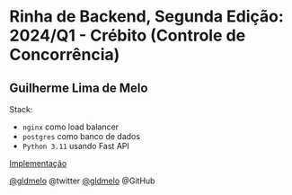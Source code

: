 # Rinha de Backend, Segunda Edição: 2024/Q1 - Crébito (Controle de Concorrência)

## Guilherme Lima de Melo

Stack:
- `nginx` como load balancer
- `postgres` como banco de dados
- `Python 3.11` usando Fast API


[Implementação](https://github.com/gldmelo/rinha-de-backend-2024-q1-py-fast-api)

[@gldmelo](https://twitter.com/gldmelo) @twitter
[@gldmelo](https://github.com/gldmelo) @GitHub
